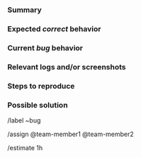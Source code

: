 <!---
Please read this!

Before opening a new issue, make sure to search for keywords in the issues and verify the issue you're about to submit isn't a duplicate.
--->

### Summary

<!-- Summarize the bug encountered concisely -->

### Expected *correct* behavior

<!-- Describe what you intended to get/see -->
### Current *bug* behavior

<!-- Describe what you actually got/saw -->

### Relevant logs and/or screenshots

<!-- Paste any relevant logs - please use code blocks (```) to format console output,
logs, and code as it's very hard to read otherwise. -->

### Steps to reproduce

<!-- List the platform, software version, etc, you are on. -->

<!-- List the steps you took to get/see the unexpected behavior -->

### Possible solution

<!-- List possible solutions for further investigations -->

<!-- List possible next steps -->

<!---
LINES BELOW WILL SET GITLAB ISSUE PROPERTIES
--->
/label ~bug
<!-- Assign the team members working on the bug -->
/assign @team-member1 @team-member2
<!-- Estimate the amount of hours needed to fix the bug -->
/estimate 1h
